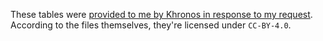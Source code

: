 These tables were [provided to me by Khronos in response to my request][0]. According to the files themselves, they're licensed under `CC-BY-4.0`.

[0]: https://github.com/KhronosGroup/OpenGL-Registry/issues/571
